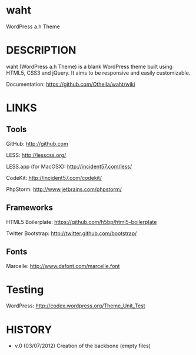 # waht
WordPress a.h Theme

# DESCRIPTION

waht (WordPress a.h Theme) is a blank WordPress theme built using HTML5, CSS3 and jQuery.
It aims to be responsive and easily customizable.

Documentation:
    https://github.com/Othella/waht/wiki

# LINKS

## Tools

GitHub:
    http://github.com

LESS:
    http://lesscss.org/

LESS.app (for MacOSX):
    http://incident57.com/less/

CodeKit:
    http://incident57.com/codekit/

PhpStorm:
    http://www.jetbrains.com/phpstorm/

## Frameworks

HTML5 Boilerplate:
    https://github.com/h5bp/html5-boilerplate

Twitter Bootstrap:
    http://twitter.github.com/bootstrap/

## Fonts

Marcelle:
    http://www.dafont.com/marcelle.font

# Testing

WordPress:
    http://codex.wordpress.org/Theme_Unit_Test

# HISTORY

* v.0 (03/07/2012)
    Creation of the backbone (empty files)